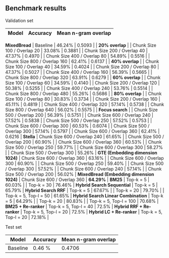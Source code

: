 ## Benchmark results

Validation set

| Model | Accuracy | Mean n-gram overlap |
|-------|----------|---------------------|
**MixedBread**
| Baseline | 46.24% | 0.5093 |
| **20% overlap** |
| Chunk Size 100 / Overlap 20 | 33.08% | 0.3881 |
| Chunk Size 200 / Overlap 40 | 47.37% | 0.4970 |
| Chunk Size 400 / Overlap 80 | 54.89% | 0.5516 |
| Chunk Size 800 / Overlap 160 | 62.41% | 0.6137 |
| **40% overlap** |
| Chunk Size 100 / Overlap 40 | 34.59% | 0.4024 |
| Chunk Size 200 / Overlap 80 | 47.37% | 0.5027 |
| Chunk Size 400 / Overlap 160 | 56.39% | 0.5665 |
| Chunk Size 800 / Overlap 320 | 63.91% | 0.6279 |
| **60% overlap** |
| Chunk Size 100 / Overlap 60 | 34.59% | 0.4140 |
| Chunk Size 200 / Overlap 120 | 50.38% | 0.5255 |
| Chunk Size 400 / Overlap 240 | 53.76% | 0.5514 |
| Chunk Size 800 / Overlap 480 | 55.26% | 0.5686 |
| **80% overlap** |
| Chunk Size 100 / Overlap 80 | 30.83% | 0.3734 |
| Chunk Size 200 / Overlap 160 | 45.11% | 0.4819 |
| Chunk Size 400 / Overlap 320 | 57.14% | 0.5738 |
| Chunk Size 800 / Overlap 640 | 56.02% | 0.5575 |
| **Focus search** |
| Chunk Size 500 / Overlap 200 | 56.39% | 0.5751 |
| Chunk Size 600 / Overlap 240 | 57.52% | 0.5838 |
| Chunk Size 500 / Overlap 250 | 57.52% | 0.5753 |
| Chunk Size 600 / Overlap 300 | 60.53% | 0.6074 |
| Chunk Size 500 / Overlap 300 | 57.14% | 0.5797 |
| Chunk Size 600 / Overlap 360 | 62.41% | 0.6216 |
**Stella**
| Chunk Size 600 / Overlap 240 | 61.65% | 
| Chunk Size 500 / Overlap 200 | 60.90% | 
| Chunk Size 600 / Overlap 360 | 60.53% | 
| Chunk Size 500 / Overlap 250 | 59.77% | 
| Chunk Size 600 / Overlap 300 | 58.27% | 
| Chunk Size 500 / Overlap 300 | 55.26% |
**GTE (Embedding dimension 1024)**
| Chunk Size 600 / Overlap 360 | 63.16% |
| Chunk Size 600 / Overlap 300 | 60.90% |
| Chunk Size 500 / Overlap 250 | 59.40% |
| Chunk Size 500 / Overlap 300 | 57.52% |
| Chunk Size 600 / Overlap 240 | 57.14% |
| Chunk Size 500 / Overlap 200 | 56.02% |
**MixedBread (Embedding dimension 1024)**
| Chunk Size 600 / Overlap 360 | **64.29%** |
**BM25**
| Top-k = 5 | 60.03% |
| Top-k = 30 | 76.46% |
**Hybrid Search Sequential**
| Top-k = 5 | 65.79% |
**Hybrid Search RRF**
| Top-k = 5 | 67.67% |
| Top-k = 20 | 79.70% |
| Top-k = 5, Top-l = 50 | 61.65% |
**Hybrid Search Linear Combination**
| Top-k = 5 | 64.29% |
| Top-k = 20 | 80.83% |
| Top-k = 5, Top-l = 100 | 70.68% |
**BM25 + Re-ranker**
| Top-k = 5, Top-l = 40 | 72.5% |
**Hybrid RRF + Re-ranker**
| Top-k = 5, Top-l = 20 | 72.5% |
**Hybrid LC + Re-ranker**
| Top-k = 5, Top-l = 20 | 72.18% |



Test set

| Model | Accuracy | Mean n-gram overlap |
|-------|----------|---------------------|
| Baseline | 0.46 % | 0.4706 |
